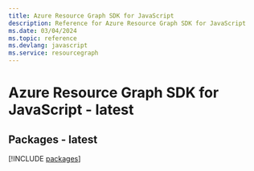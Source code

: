 ```yaml
---
title: Azure Resource Graph SDK for JavaScript
description: Reference for Azure Resource Graph SDK for JavaScript
ms.date: 03/04/2024
ms.topic: reference
ms.devlang: javascript
ms.service: resourcegraph
---
```

# Azure Resource Graph SDK for JavaScript - latest
## Packages - latest
[!INCLUDE [packages](resource-graph-index.md)]